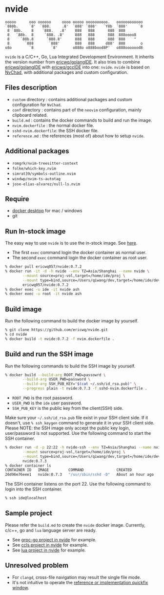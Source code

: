 # nvide

```text
ooooo      ooo oooooo     oooo ooooo oooooooooo.   oooooooooooo
`888b.     `8'  `888.     .8'  `888' `888'   `Y8b  `888'     `8
 8 `88b.    8    `888.   .8'    888   888      888  888
 8   `88b.  8     `888. .8'     888   888      888  888oooo8
 8     `88b.8      `888.8'      888   888      888  888    "
 8       `888       `888'       888   888     d88'  888       o
o8o        `8        `8'       o888o o888bood8P'   o888ooooood8
```

`nvide` is a C/C++, Go, Lua Integrated Development Environment. It inherits the version number from [ericwq/golangIDE](https://github.com/ericwq/golangIDE). It also tries to combine [ericwq/golangIDE](https://github.com/ericwq/golangIDE) with [ericwq/gccIDE](https://github.com/ericwq/gccIDE) into one: `nvide`. `nvide` is based on [NvChad](https://github.com/NvChad/NvChad), with additional packages and custom configuration.

## Files description

- `custom` directory : contains additional packages and custom configuration for `NvChad`.
- `conf` directory : contains part of the `neovim` configuration, mainly clipboard related.
- `build.md` : contains the docker commands to build and run the image.
- `nvim.dockerfile` : the normal docker file.
- `sshd-nvim.dockerfile`: the SSH docker file.
- `reference.md` : the references (most of) about how to setup `nvide`.

## Additional packages

- `romgrk/nvim-treesitter-context`
- `folke/which-key.nvim`
- `simrat39/symbols-outline.nvim`
- `windwp/nvim-ts-autotag`
- `jose-elias-alvarez/null-ls.nvim`

## Require

- [docker desktop](https://www.docker.com/products/docker-desktop) for mac / windows
- git

## Run In-stock image

The easy way to use `nvide` is to use the in-stock image. See [here](https://hub.docker.com/repository/docker/ericwq057/nvide).

- The first `exec` command login the docker container as normal user.
- The second `exec` command login the docker container as root user.

```sh
% docker pull ericwq057/nvide:0.7.2
% docker run -it -d -h nvide --env TZ=Asia/Shanghai --name nvide \
        --mount source=proj-vol,target=/home/ide/proj \
        --mount type=bind,source=/Users/qiwang/dev,target=/home/ide/develop \
        ericwq057/nvide:0.7.2
% docker exec -u ide -it nvide ash
% docker exec -u root -it nvide ash
```

## Build image

Run the following command to build the docker image by yourself.

```sh
% git clone https://github.com/ericwq/nvide.git
% cd nvide
% docker build -t nvide:0.7.2 -f nvim.dockerfile .
```

## Build and run the SSH image

Run the following commands to build the SSH image by yourself.

```sh
% docker build --build-arg ROOT_PWD=passowrd \
        --build-arg USER_PWD=password \
        --build-arg SSH_PUB_KEY="$(cat ~/.ssh/id_rsa.pub)" \
        --progress plain -t nvide:0.7.3 -f sshd-nvim.dockerfile .
```

- `ROOT_PWD` is the root password.
- `USER_PWD` is the `ide` user password.
- `SSH_PUB_KEY` is the public key from the client(SSH) side.

Make sure your `~/.ssh/id_rsa.pub` file exist in your SSH client side. If it doesn't, use `% ssh_keygen` command to generate it in your SSH client side. Please NOTE: the SSH image only accept the public key login, user/password is not supported. Use the following command to start the SSH container.

```sh
% docker run -d -p 22:22 -h nvide-ssh --env TZ=Asia/Shanghai --name nvide-ssh \
        --mount source=proj-vol,target=/home/ide/proj \
        --mount type=bind,source=/Users/qiwang/dev,target=/home/ide/develop \
        nvide:0.7.3
% docker container ls
CONTAINER ID   IMAGE         COMMAND               CREATED             STATUS             PORTS                NAMES
26d96e76eee1   nvide:0.7.3   "/usr/sbin/sshd -D"   About an hour ago   Up About an hour   0.0.0.0:22->22/tcp   nvide-ssh
```

The SSH container listens on the port 22. Use the following command to login into the SSH container.

```sh
% ssh ide@localhost
```

## Sample project

Please refer the `build.md` to create the `nvide` docker image. Currently, c/c++, go and `lua` language server are ready.

- See [grpc-go project in nvide](reference.md#grpc-go-project-in-nvide) for example.
- See [ccls project in nvide](reference.md#ccls-project-in-nvide) for example.
- See [lua project in nvide](referencemd#lua-project-in-nvide) for example.

## Unresolved problem

- For `clangd`, cross-file navigation may result the single file mode.
- It's not intuitive to operate the [reference or implementation quickfix window](reference.md#reference-or-implementation-quickfix-window).
